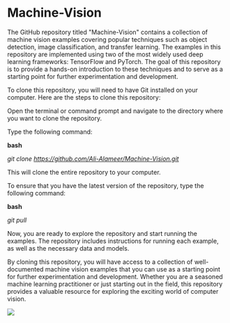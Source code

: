 # Machine-Vision
The GitHub repository titled "Machine-Vision" contains a collection of machine vision examples covering popular techniques such as object detection, image classification, and transfer learning. The examples in this repository are implemented using two of the most widely used deep learning frameworks: TensorFlow and PyTorch. The goal of this repository is to provide a hands-on introduction to these techniques and to serve as a starting point for further experimentation and development.

To clone this repository, you will need to have Git installed on your computer. Here are the steps to clone this repository:

Open the terminal or command prompt and navigate to the directory where you want to clone the repository.

Type the following command:

**bash**

_git clone https://github.com/Ali-Alameer/Machine-Vision.git_

This will clone the entire repository to your computer.

To ensure that you have the latest version of the repository, type the following command:

**bash**

_git pull_

Now, you are ready to explore the repository and start running the examples. The repository includes instructions for running each example, as well as the necessary data and models.

By cloning this repository, you will have access to a collection of well-documented machine vision examples that you can use as a starting point for further experimentation and development. Whether you are a seasoned machine learning practitioner or just starting out in the field, this repository provides a valuable resource for exploring the exciting world of computer vision.

![](https://imageio.forbes.com/specials-images/imageserve/5da005827fa7e00007cb3db4/0x0.jpg?format=jpg&width=1200)
